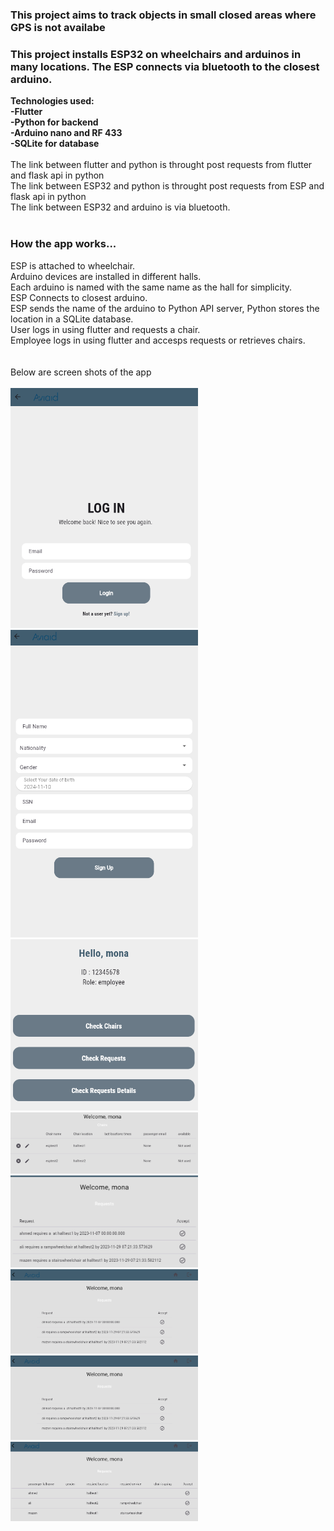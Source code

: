 <h3>This project aims to track objects in small closed areas where GPS is not availabe</h3>
<h3>This project installs ESP32 on wheelchairs and arduinos in many locations. The ESP connects via bluetooth to the closest arduino.</h3>
<b>
Technologies used:<br>
-Flutter<br>
-Python for backend<br>
-Arduino nano and RF 433<br>
-SQLite for database<br>
</b>
<br>
The link between flutter and python is throught post requests from flutter and flask api in python <br>
The link between ESP32 and python is throught post requests from ESP and flask api in python <br>
The link between ESP32 and arduino is via bluetooth.<br>
<br>
<h3>How the app works...</h3>
ESP is attached to wheelchair.<br>
Arduino devices are installed in different halls.<br>
Each arduino is named with the same name as the hall for simplicity.<br>
ESP Connects to closest arduino.<br>
ESP sends the name of the arduino to Python API server, Python stores the location in a SQLite database.<br>
User logs in using flutter and requests a chair.<br>
Employee logs in using flutter and accesps requests or retrieves chairs.<br>
<br><br>
Below are screen shots of the app<br><br>
<img src="https://github.com/ahmed0tolba/wheelchair_tracker/blob/main/screenshots/Screenshot_2.png" width="300" />
<img src="https://github.com/ahmed0tolba/wheelchair_tracker/blob/main/screenshots/Screenshot_3.png" width="300" />
<img src="https://github.com/ahmed0tolba/wheelchair_tracker/blob/main/screenshots/Screenshot_4.png" width="300" />
<img src="https://github.com/ahmed0tolba/wheelchair_tracker/blob/main/screenshots/Screenshot_5.png" width="300" />
<img src="https://github.com/ahmed0tolba/wheelchair_tracker/blob/main/screenshots/Screenshot_6.png" width="300" />
<img src="https://github.com/ahmed0tolba/wheelchair_tracker/blob/main/screenshots/Screenshot_7.png" width="300" />
<img src="https://github.com/ahmed0tolba/wheelchair_tracker/blob/main/screenshots/Screenshot_7.png" width="300" />
<img src="https://github.com/ahmed0tolba/wheelchair_tracker/blob/main/screenshots/Screenshot_9.png" width="300" />

